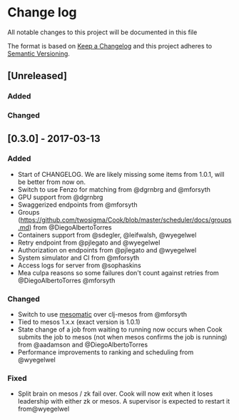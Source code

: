# Change log
 
All notable changes to this project will be documented in this file
 
The format is based on [Keep a Changelog](http://keepachangelog.com/) and this project adheres to [Semantic Versioning](http://semver.org/).
 
## [Unreleased]
### Added
### Changed
 
## [0.3.0] - 2017-03-13
### Added
- Start of CHANGELOG. We are likely missing some items from 1.0.1, will be better from now on.
- Switch to use Fenzo for matching from @dgrnbrg and @mforsyth
- GPU support from @dgrnbrg
- Swaggerized endpoints from @mforsyth
- Groups (https://github.com/twosigma/Cook/blob/master/scheduler/docs/groups.md) from @DiegoAlbertoTorres
- Containers support from @sdegler, @leifwalsh, @wyegelwel
- Retry endpoint from  @pjlegato and @wyegelwel
- Authorization on endpoints from @pjlegato and @wyegelwel
- System simulator and CI from @mforsyth
- Access logs for server from @sophaskins
- Mea culpa reasons so some failures don't count against retries from @DiegoAlbertoTorres @mforsyth
 
### Changed
- Switch to use [mesomatic](https://github.com/pyr/mesomatic) over clj-mesos from @mforsyth
- Tied to mesos 1.x.x (exact version is 1.0.1)
- State change of a job from waiting to running now occurs when Cook submits the job to mesos (not when mesos confirms the job is running) from @aadamson and @DiegoAlbertoTorres
- Performance improvements to ranking and scheduling from @wyegelwel
 
### Fixed
- Split brain on mesos / zk fail over. Cook will now exit when it loses leadership with either zk or mesos. A supervisor is expected to restart it from@wyegelwel
